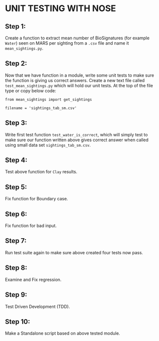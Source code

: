# UNIT TESTING WITH NOSE

## Step 1:

Create a function to extract mean number of BioSignatures (for example `Water`) seen on MARS per sighting from a `.csv` file and name it `mean_sightings.py`.

## Step 2:

Now that we have function in a module, write some unit tests to make sure the function is giving us correct answers. Create a new text file called `test_mean_sightings.py` which will hold our unit tests. At the top of the file type or copy below code:

~~~
from mean_sightings import get_sightings

filename = 'sightings_tab_sm.csv'
~~~

## Step 3:

Write first test function `test_water_is_correct`, which will simply test to make sure our function written above gives correct answer when called using small data set `sightings_tab_sm.csv`.

## Step 4:

Test above function for `Clay` results.

## Step 5:

Fix function for Boundary case.

## Step 6:

Fix function for bad input.

## Step 7:

Run test suite again to make sure above created four tests now pass.

## Step 8:

Examine and Fix regression.

## Step 9:

Test Driven Development (TDD).

## Step 10:

Make a Standalone script based on above tested module.
